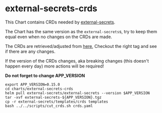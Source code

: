 # external-secrets-crds

This Chart contains CRDs needed by [external-secrets](https://github.com/external-secrets/external-secrets).

The Chart has the same version as the `external-secrets`s, try to keep them equal even when no changes on the CRDs are made.

The CRDs are retrieved/adjusted from [here](https://github.com/external-secrets/external-secrets/tree/main/deploy/crds), Checkout the right tag and see if there are any changes.

If the version of the CRDs changes, aka breaking changes (this doesn't happen every day) more actions will be required!

**Do not forget to change APP_VERSION**

```
export APP_VERSION=0.15.0
cd charts/external-secrets-crds
helm pull external-secrets/external-secrets --version $APP_VERSION
tar -xvf external-secrets-${APP_VERSION}.tgz
cp -r external-secrets/templates/crds templates
bash ../../scripts/cut_crds.sh crds.yaml
```
